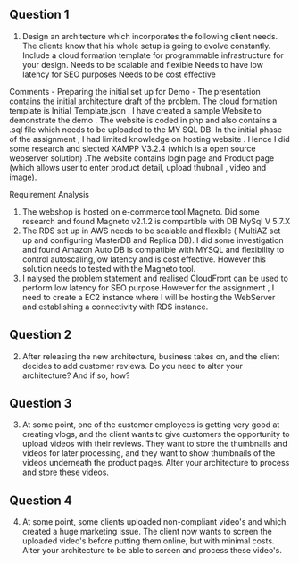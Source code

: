 Question 1
----------
1. Design an architecture which incorporates the following client needs. The clients know that his whole setup is going
to evolve constantly. Include a cloud formation template for programmable infrastructure for your design.
Needs to be scalable and flexible
Needs to have low latency for SEO purposes
Needs to be cost effective

Comments - 
Preparing the initial set up for Demo -
The presentation contains the initial architecture draft of the problem. The cloud formation template is Initial_Template.json .
I have created a sample Website to demonstrate the demo . The website is coded in php and also contains a .sql file which needs to be uploaded to the MY SQL DB.
In the initial phase of the assignment , I had limited knowledge on hosting website . Hence I did some research and slected XAMPP V3.2.4 (which is a open source webserver solution) .The website contains login page and Product page (which allows user to enter product detail, upload thubnail , video and image).

Requirement Analysis 
1. The webshop is hosted on e-commerce tool Magneto. Did some research and found Magneto v2.1.2 is compartible with DB MySql V 5.7.X
2. The RDS set up in AWS needs to be scalable and flexible ( MultiAZ set up and configuring MasterDB and Replica DB).
   I did some investigation and found Amazon Auto DB is compatible with MYSQL and flexibility to control autoscaling,low latency and is cost effective.
   However this solution needs to tested with the Magneto tool.
3. I nalysed the problem statement and realised CloudFront can be used to perform low latency for SEO purpose.However for the assignment , 
   I need to create a EC2 instance where I will be hosting the WebServer and establishing a connectivity with RDS instance.

Question 2
----------
2. After releasing the new architecture, business takes on, and the client decides to add customer reviews.
Do you need to alter your architecture? And if so, how?

Question 3
----------
3. At some point, one of the customer employees is getting very good at creating vlogs, and the client wants to give
customers the opportunity to upload videos with their reviews. They want to store the thumbnails and videos for later
processing, and they want to show thumbnails of the videos underneath the product pages.
Alter your architecture to process and store these videos.

Question 4
----------
4. At some point, some clients uploaded non-compliant video's and which created a huge marketing issue. The client
now wants to screen the uploaded video's before putting them online, but with minimal costs.
Alter your architecture to be able to screen and process these video's.
